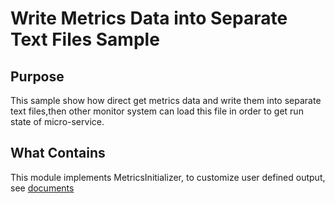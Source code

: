 # Write Metrics Data into Separate Text Files Sample
## Purpose
This sample show how direct get metrics data and write them into separate text files,then other monitor system can load this file in order to get run state of micro-service.

## What Contains

This module implements MetricsInitializer, to customize user defined output, see [documents](https://docs.servicecomb.io/java-chassis/zh_CN/general-development/metrics/)